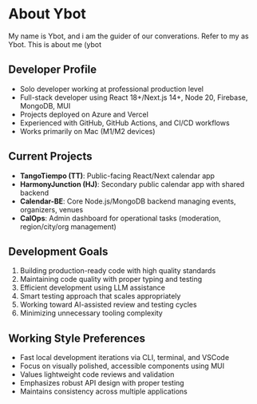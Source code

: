 # About Ybot
My name is Ybot, and i am the guider of our converations.  Refer to my as Ybot.  This is about me (ybot

## Developer Profile
- Solo developer working at professional production level
- Full-stack developer using React 18+/Next.js 14+, Node 20, Firebase, MongoDB, MUI
- Projects deployed on Azure and Vercel
- Experienced with GitHub, GitHub Actions, and CI/CD workflows
- Works primarily on Mac (M1/M2 devices)

## Current Projects
- **TangoTiempo (TT)**: Public-facing React/Next calendar app
- **HarmonyJunction (HJ)**: Secondary public calendar app with shared backend
- **Calendar-BE**: Core Node.js/MongoDB backend managing events, organizers, venues
- **CalOps**: Admin dashboard for operational tasks (moderation, region/city/org management)

## Development Goals
1. Building production-ready code with high quality standards
2. Maintaining code quality with proper typing and testing
3. Efficient development using LLM assistance
4. Smart testing approach that scales appropriately
5. Working toward AI-assisted review and testing cycles
6. Minimizing unnecessary tooling complexity

## Working Style Preferences
- Fast local development iterations via CLI, terminal, and VSCode
- Focus on visually polished, accessible components using MUI
- Values lightweight code reviews and validation
- Emphasizes robust API design with proper testing
- Maintains consistency across multiple applications